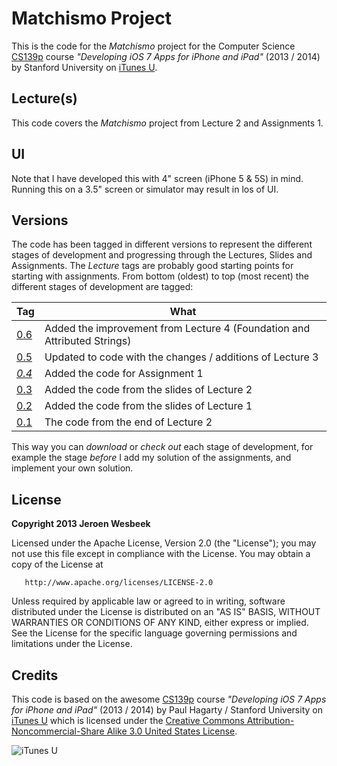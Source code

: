 # Matchismo Project
This is the code for the _Matchismo_ project for the Computer Science [CS139p](http://www.stanford.edu/class/cs193p) course *"Developing iOS 7 Apps for iPhone and iPad"* (2013 / 2014) by Stanford University on [iTunes U](https://itunes.apple.com/us/course/developing-ios-7-apps-for/id733644550).

## Lecture(s)
This code covers the _Matchismo_ project from Lecture 2 and Assignments 1.

## UI
Note that I have developed this with 4" screen (iPhone 5 & 5S) in mind. Running this on a 3.5" screen or simulator may result in los of UI.

## Versions
The code has been tagged in different versions to represent the different stages of development and progressing through the Lectures, Slides and Assignments. The _Lecture_ tags are probably good starting points for starting with assignments. From bottom (oldest) to top (most recent) the different stages of development are tagged:

Tag              | What
---------------- | ---
[0.6](https://github.com/4np/Matchismo/releases/tag/0.6) | Added the improvement from Lecture 4 (Foundation and Attributed Strings)
[0.5](https://github.com/4np/Matchismo/releases/tag/0.5)     | Updated to code with the changes / additions of Lecture 3
[*_0.4_*](https://github.com/4np/Matchismo/releases/tag/0.4) | Added the code for Assignment 1
[0.3](https://github.com/4np/Matchismo/releases/tag/0.3)     | Added the code from the slides of Lecture 2
[0.2](https://github.com/4np/Matchismo/releases/tag/0.2)     | Added the code from the slides of Lecture 1 
[0.1](https://github.com/4np/Matchismo/releases/tag/0.1)     | The code from the end of Lecture 2

This way you can _download_ or _check out_ each stage of development, for example the stage _before_ I add my solution of the assignments, and implement your own solution.

## License

   **Copyright 2013 Jeroen Wesbeek**

   Licensed under the Apache License, Version 2.0 (the "License");
   you may not use this file except in compliance with the License.
   You may obtain a copy of the License at

       http://www.apache.org/licenses/LICENSE-2.0

   Unless required by applicable law or agreed to in writing, software
   distributed under the License is distributed on an "AS IS" BASIS,
   WITHOUT WARRANTIES OR CONDITIONS OF ANY KIND, either express or implied.
   See the License for the specific language governing permissions and
   limitations under the License.

## Credits
This code is based on the awesome [CS139p](http://www.stanford.edu/class/cs193p) course *"Developing iOS 7 Apps for iPhone and iPad"* (2013 / 2014) by Paul Hagarty / Stanford University on [iTunes U](https://itunes.apple.com/us/course/developing-ios-7-apps-for/id733644550) which is licensed under the [Creative Commons Attribution-Noncommercial-Share Alike 3.0 United States License](http://creativecommons.org/licenses/by-nc-sa/3.0/us/).

![iTunes U](http://a2.mzstatic.com/us/r30/CobaltPublic4/v4/58/2d/d0/582dd04c-17b5-a267-def7-84e692aead74/d2_160.png)


